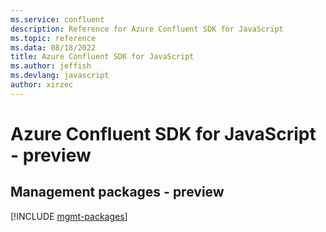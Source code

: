 ```yaml
---
ms.service: confluent
description: Reference for Azure Confluent SDK for JavaScript
ms.topic: reference
ms.data: 08/18/2022
title: Azure Confluent SDK for JavaScript
ms.author: jeffish
ms.devlang: javascript
author: xirzec
---
```

# Azure Confluent SDK for JavaScript - preview

## Management packages - preview
[!INCLUDE [mgmt-packages](confluent-mgmt-index.md)]